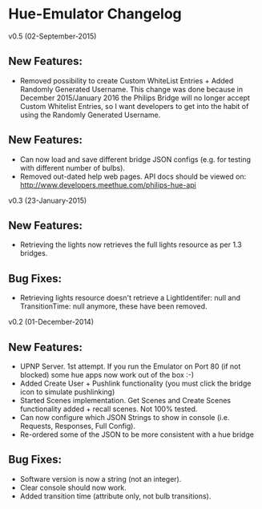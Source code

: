 Hue-Emulator Changelog
============
v0.5 (02-September-2015)

New Features:
---
* Removed possibility to create Custom WhiteList Entries + Added Randomly Generated Username.   This change was done because in December 2015/January 2016 the Philips Bridge will no longer accept Custom Whitelist Entries,  so I want developers to get into the habit of using the Randomly Generated Username.

New Features:
---
* Can now load and save different bridge JSON configs (e.g. for testing with different number of bulbs).
* Removed out-dated help web pages.  API docs should be viewed on: http://www.developers.meethue.com/philips-hue-api

v0.3 (23-January-2015)

New Features:
---
* Retrieving the lights now retrieves the full lights resource as per 1.3 bridges.

Bug Fixes:
---
* Retrieving lights resource doesn't retrieve a LightIdentifer: null and TransitionTime: null anymore, these have been removed.

v0.2 (01-December-2014)

New Features:
---
* UPNP Server. 1st attempt.  If you run the Emulator on Port 80 (if not blocked) some hue apps now work out of the box :-)
* Added Create User + Pushlink functionality (you must click the bridge icon to simulate pushlinking)
* Started Scenes implementation.  Get Scenes and Create Scenes functionality added + recall scenes.  Not 100% tested.
* Can now configure which JSON Strings to show in console (i.e. Requests, Responses, Full Config).
* Re-ordered some of the JSON to be more consistent with a hue bridge

Bug Fixes:
---
* Software version is now a string (not an integer).
* Clear console should now work.
* Added transition time (attribute only, not bulb transitions).